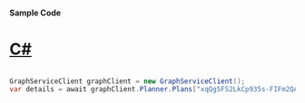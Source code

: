 #### Sample Code
# [C#](#tab/Csharp)

```C#

GraphServiceClient graphClient = new GraphServiceClient();
var details = await graphClient.Planner.Plans["xqQg5FS2LkCp935s-FIFm2QAFkHM"].Details.Request().GetAsync();

```
